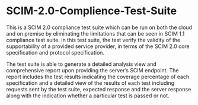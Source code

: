 # SCIM-2.0-Complience-Test-Suite

This is a SCIM 2.0 compliance test suite which can be run on both the cloud and on premise by eliminating the limitations that can be seen in SCIM 1.1 compliance test suite. In this test suite, the test verify the validity of the supportability of a provided service provider, in terms of the SCIM 2.0 core specification and protocol specification.

The test suite is able to generate a detailed analysis view and comprehensive report upon providing the server’s SCIM endpoint. The report includes the test results indicating the coverage percentage of each specification and a detailed view of the results of each test including requests sent by the test suite, expected response and the server response along with the indication whether a particular test is passed or not.

